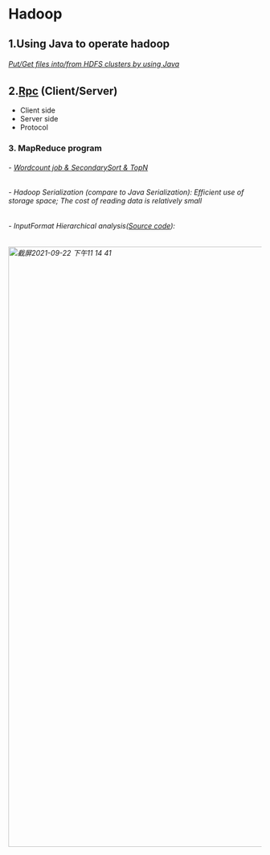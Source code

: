 # Hadoop
## 1.Using Java to operate hadoop
###### [Put/Get files into/from HDFS clusters by using Java](https://github.com/ScytheCarl/Hadoop/tree/master/src/main/java/com/imooc/hdfs)

## 2.[Rpc](https://github.com/ScytheCarl/Hadoop/tree/master/src/main/java/com/imooc/rpc) (Client/Server)
- Client side
- Server side
- Protocol 

### 3. MapReduce program
###### - [Wordcount job & SecondarySort & TopN](https://github.com/ScytheCarl/Hadoop/tree/master/src/main/java/com/imooc/mr)
###### - Hadoop Serialization (compare to Java Serialization): Efficient use of storage space; The cost of reading data is relatively small
###### - InputFormat Hierarchical analysis([Source code](https://archive.apache.org/dist/hadoop/common/hadoop-3.2.0/)):
###### <img width="1194" alt="截屏2021-09-22 下午11 14 41" src="https://user-images.githubusercontent.com/42943349/134461863-3de39893-14b8-448e-898d-39a2bd61fdf8.png">
